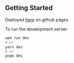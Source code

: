 ## Getting Started

Deployed [here](https://m-ttaylor.github.io/matthew-personal-site) on github pages.

To run the development server:

```bash
npm run dev
# or
yarn dev
# or
pnpm dev
```
